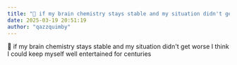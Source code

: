 ```yaml
---
title: "💭 if my brain chemistry stays stable and my situation didn't get worse I think..."
date: 2025-03-19 20:51:19
author: "qazzquimby"
---
```


💭 if my brain chemistry stays stable and my situation didn't get worse I think I could keep myself well entertained for centuries